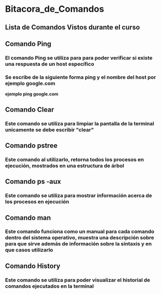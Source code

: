 # Bitacora_de_Comandos
## Lista de Comandos Vistos durante el curso
## Comando Ping
### El comando Ping se utiliza para para poder verificar si existe una respuesta de un host específico
### Se escribe de la siguiente forma ping y el nombre del host por ejemplo google.com
**ejemplo ping google.com**
## Comando Clear
### Este comando se utiliza para limpiar la pantalla de la terminal unicamente se debe escribir "clear"
## Comando pstree
### Este comando al utilizarlo, retorna todos los procesos en ejecución, mostrados en una estructura de árbol
## Comando ps -aux
### Este comando se utiliza para mostrar información acerca de los procesos en ejecución
## Comando man
### Este comando funciona como un manual para cada comando dentro del sistema operativo, muestra una descripción sobre para que sirve además de información sobre la sintaxis y en que casos utilizarlo
## Comando History
### Este comando se utiliza para poder visualizar el historial de comandos ejecutados en la terminal
